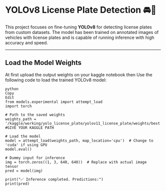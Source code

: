 # YOLOv8 License Plate Detection 🚘📸

This project focuses on fine-tuning **YOLOv8** for detecting license plates from custom datasets. The model has been trained on annotated images of vehicles with license plates and is capable of running inference with high accuracy and speed.

---

##  Load the Model Weights
At first upload the output weights on your kaggle notebook then
Use the following code to load the trained YOLOv8 model:
```
python
Copy
Edit
from models.experimental import attempt_load
import torch

# Path to the saved weights
weights_path = '/kaggle/working/yolo_license_plate/yolov11_license_plate/weights/best.pt' #GIVE YOUR KAGGLE PATH

# Load the model
model = attempt_load(weights_path, map_location='cpu')  # Change to 'cuda' if using GPU
model.eval()

# Dummy input for inference
img = torch.zeros((1, 3, 640, 640))  # Replace with actual image tensor
pred = model(img)

print("✅ Inference completed. Predictions:")
print(pred)
```


